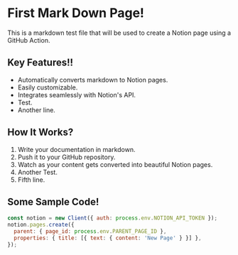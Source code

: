# First Mark Down Page!

This is a markdown test file that will be used to create a Notion page using a GitHub Action.

## Key Features!!
- Automatically converts markdown to Notion pages.
- Easily customizable.
- Integrates seamlessly with Notion's API.
- Test.
- Another line.

## How It Works?
1. Write your documentation in markdown.
2. Push it to your GitHub repository.
3. Watch as your content gets converted into beautiful Notion pages.
4. Another Test.
5. Fifth line.

## Some Sample Code!
```javascript
const notion = new Client({ auth: process.env.NOTION_API_TOKEN });
notion.pages.create({
  parent: { page_id: process.env.PARENT_PAGE_ID },
  properties: { title: [{ text: { content: 'New Page' } }] },
});

